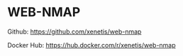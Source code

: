 # WEB-NMAP

Github: https://github.com/xenetis/web-nmap

Docker Hub: https://hub.docker.com/r/xenetis/web-nmap